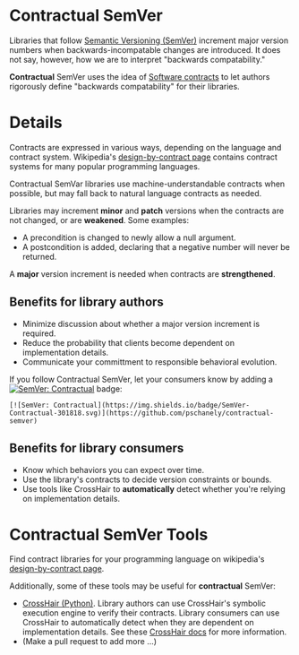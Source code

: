 # Contractual SemVer

Libraries that follow
[Semantic Versioning (SemVer)](https://semver.org/)
increment major version numbers when backwards-incompatable changes are
introduced.
It does not say, however, how we are to interpret "backwards compatability."

**Contractual** SemVer uses the idea of
[Software contracts](https://en.wikipedia.org/wiki/Design_by_contract)
to let authors rigorously define "backwards compatability" for their
libraries.


# Details

Contracts are expressed in various ways, depending on the language and contract
system.
Wikipedia's
[design-by-contract page](https://en.wikipedia.org/wiki/Design_by_contract#Language_support)
contains contract systems for many popular programming languages.

Contractual SemVar libraries use machine-understandable contracts when possible,
but may fall back to natural language contracts as needed.

Libraries may increment **minor** and **patch** versions when the contracts
are not changed, or are **weakened**. Some examples:

* A precondition is changed to newly allow a null argument.
* A postcondition is added, declaring that a negative number will never be returned.

A **major** version increment is needed when contracts are **strengthened**.




## Benefits for library authors

* Minimize discussion about whether a major version increment is required.
* Reduce the probability that clients become dependent on implementation details.
* Communicate your committment to responsible behavioral evolution.

If you follow Contractual SemVer, let your consumers know by adding a
[![SemVer: Contractual](https://img.shields.io/badge/SemVer-Contractual-301818.svg)](https://github.com/pschanely/contractual-semver)
badge:
```
[![SemVer: Contractual](https://img.shields.io/badge/SemVer-Contractual-301818.svg)](https://github.com/pschanely/contractual-semver)
```


## Benefits for library consumers

* Know which behaviors you can expect over time.
* Use the library's contracts to decide version constraints or bounds.
* Use tools like CrossHair to **automatically** detect whether you're relying on implementation details.



# Contractual SemVer Tools

Find contract libraries for your programming language on wikipedia's
[design-by-contract page](https://en.wikipedia.org/wiki/Design_by_contract#Language_support).

Additionally, some of these tools may be useful for **contractual** SemVer:

* [CrossHair (Python)](https://github.com/pschanely/CrossHair).
  Library authors can use CrossHair's symbolic execution engine to verify their contracts.
  Library consumers can use CrossHair to automatically detect when they are dependent on implementation details.
  See these [CrossHair docs](https://crosshair.readthedocs.io/en/latest/case_studies.html#contractual-semver) for more information.
* (Make a pull request to add more ...)


